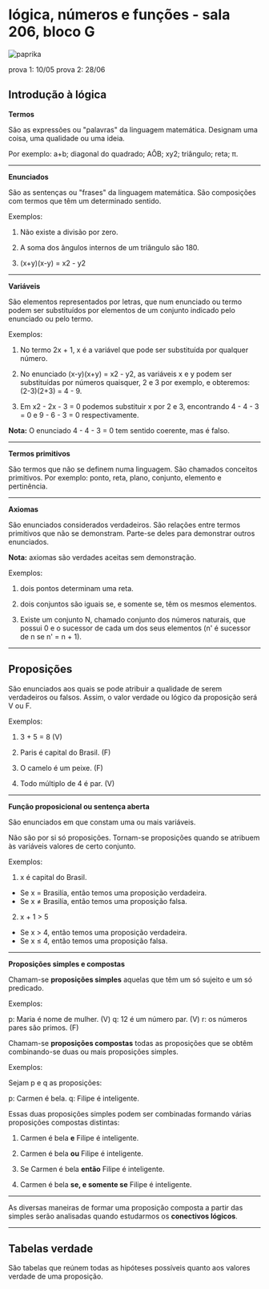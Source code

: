 # lógica, números e funções - sala 206, bloco G

![paprika](https://user-images.githubusercontent.com/128937668/233802088-42a015e3-3023-4586-a88a-b8b196d52c68.gif)

prova 1: 10/05
prova 2: 28/06

## Introdução à lógica

**Termos**

São as expressões ou "palavras" da linguagem matemática. Designam uma coisa, uma qualidade ou uma ideia.

Por exemplo: a+b; diagonal do quadrado; AÔB; xy2; triângulo; reta; π.

---

**Enunciados**

São as sentenças ou "frases" da linguagem matemática. São composições com termos que têm um determinado sentido.

Exemplos:

1. Não existe a divisão por zero.

2. A soma dos ângulos internos de um triângulo são 180.

3. (x+y)(x-y) = x2 - y2

---

**Variáveis**

São elementos representados por letras, que num enunciado ou termo podem ser substituídos por elementos de um conjunto indicado pelo enunciado ou pelo termo.

Exemplos:

1. No termo 2x + 1, x é a variável que pode ser substituída por qualquer número.

2. No enunciado (x-y)(x+y) = x2 - y2, as variáveis x e y podem ser substituídas por números quaisquer, 2 e 3 por exemplo, e obteremos: (2-3)(2+3) = 4 - 9.

3. Em x2 - 2x - 3 = 0 podemos substituir x por 2 e 3, encontrando 4 - 4 - 3 = 0 e 9 - 6 - 3 = 0 respectivamente.

**Nota:** O enunciado 4 - 4 - 3 = 0 tem sentido coerente, mas é falso.

---

**Termos primitivos**

São termos que não se definem numa linguagem. São chamados conceitos primitivos. Por exemplo: ponto, reta, plano, conjunto, elemento e pertinência.

---

**Axiomas**

São enunciados considerados verdadeiros. São relações entre termos primitivos que não se demonstram. Parte-se deles para demonstrar outros enunciados.

**Nota:** axiomas são verdades aceitas sem demonstração.

Exemplos:

1. dois pontos determinam uma reta.

2. dois conjuntos são iguais se, e somente se, têm os mesmos elementos.

3. Existe um conjunto N, chamado conjunto dos números naturais, que possui 0 e o sucessor de cada um dos seus elementos (n' é sucessor de n se n' = n + 1).

---

## **Proposições**

São enunciados aos quais se pode atribuir a qualidade de serem verdadeiros ou falsos. Assim, o valor verdade ou lógico da proposição será V ou F.

Exemplos:

1. 3 + 5 = 8 (V)

2. Paris é capital do Brasil. (F)

3. O camelo é um peixe. (F)

4. Todo múltiplo de 4 é par. (V)

---

**Função proposicional ou sentença aberta**

São enunciados em que constam uma ou mais variáveis.

Não são por si só proposições. Tornam-se proposições quando se atribuem às variáveis valores de certo conjunto.

Exemplos:

1. x é capital do Brasil.
* Se x = Brasilía, então temos uma proposição verdadeira.
* Se x ≠ Brasilía, então temos uma proposição falsa.

2. x + 1 > 5
* Se x > 4, então temos uma proposição verdadeira.
* Se x ≤ 4, então temos uma proposição falsa.

---

**Proposições simples e compostas**

Chamam-se **proposições simples** aquelas que têm um só sujeito e um só predicado.

Exemplos:

p: Maria é nome de mulher. (V)
q: 12 é um número par. (V)
r: os números pares são primos. (F)

Chamam-se **proposições compostas** todas as proposições que se obtêm combinando-se duas ou mais proposições simples.

Exemplos:

Sejam p e q as proposições:

p: Carmen é bela.
q: Filipe é inteligente.

Essas duas proposições simples podem ser combinadas formando várias proposições compostas distintas:

1. Carmen é bela **e** Filipe é inteligente.

2. Carmen é bela **ou** Filipe é inteligente.

3. Se Carmen é bela **então** Filipe é inteligente.

4. Carmen é bela **se, e somente se** Filipe é inteligente.

---

As diversas maneiras de formar uma proposição composta a partir das simples serão analisadas quando estudarmos os **conectivos lógicos**.

---

## Tabelas verdade

São tabelas que reúnem todas as hipóteses possíveis quanto aos valores verdade de uma proposição.

